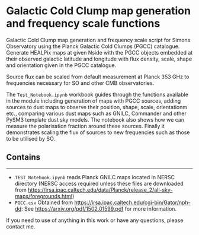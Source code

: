 Galactic Cold Clump map generation and frequency scale functions
=======

Galactic Cold Clump map generation and frequency scale script for Simons Observatory using the Planck Galactic Cold Clumps (PGCC) catalogue. Generate HEALPix maps at given Nside with the PGCC objects embedded at their observed galactic latitude and longitude with flux density, scale, shape and orientation given in the PGCC catalogue. 

Source flux can be scaled from default measurement at Planck 353 GHz to frequencies necessary for SO and other CMB observatories.

The `Test_Notebook.ipynb` workbook guides through the functions available in the module including generation of maps with PGCC sources, adding sources to dust maps to observe their position, shape, scale, orientationm etc., comparing various dust maps such as GNILC, Commander and other PySM3 template dust sky models. The notebook also shows how we can measure the polarisation fraction around these sources.
Finally it demonstrates scaling the flux of sources to new frequencies such as those to be utilised by SO.

## Contains
--------
- `TEST_Notebook.ipynb` reads Planck GNILC maps located in NERSC directory (NERSC access required unless these files are downloaded from https://irsa.ipac.caltech.edu/data/Planck/release_2/all-sky-maps/foregrounds.html) 
- `PGCC.csv` Obtained from https://irsa.ipac.caltech.edu/cgi-bin/Gator/nph-dd: See https://arxiv.org/pdf/1502.01599.pdf for more information.

If you need to use of anything in this work or have any questions, please contact me.